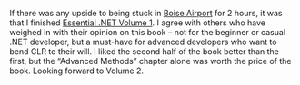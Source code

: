 If there was any upside to being stuck in [Boise
Airport](http://www.boise-airport.com/transportation/airport/) for 2
hours, it was that I finished [Essential .NET Volume
1](http://www.awprofessional.com/isapi/product_id~{1A04B59A-9B0D-45BD-B71A-031A442FD982}/catalog/product.asp).
I agree with others who have weighed in with their opinion on this book
– not for the beginner or casual .NET developer, but a must-have for
advanced developers who want to bend CLR to their will. I liked the
second half of the book better than the first, but the “Advanced
Methods” chapter alone was worth the price of the book. Looking forward
to Volume 2.
